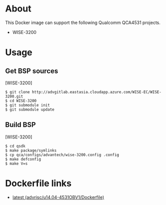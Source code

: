 # About
This Docker image can support the following Qualcomm QCA4531 projects.

- WISE-3200

# Usage
## Get BSP sources

[WISE-3200]

```
$ git clone http://advgitlab.eastasia.cloudapp.azure.com/WISE-EC/WISE-3200.git
$ cd WISE-3200
$ git submodule init
$ git submodule update
```

## Build BSP

[WISE-3200]

```
$ cd qsdk
$ make package/symlinks
$ cp qca/configs/advantech/wise-3200.config .config
$ make defconfig
$ make V=s
```

# Dockerfile links
- [latest (advrisc/u14.04-4531OBV1/Dockerfile)](https://github.com/ADVANTECH-Corp/docker-images/blob/u14.04-4531OBV1/advrisc/u14.04-4531OBV1/Dockerfile)

